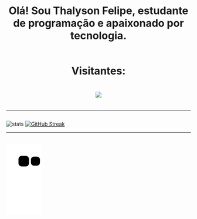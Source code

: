 <h1 align="center"
    <p>
Olá! Sou Thalyson Felipe, estudante de programação e apaixonado por tecnologia.
<br>
<br>
<p align="center">Visitantes:</p>
<p align="center"><img align="center"src="https://profile-counter.glitch.me/thalysonfelipe/count.svg"/></p>
   </p><hr>
   
</h1>

![stats](https://github-readme-stats.vercel.app/api?username=thalysonfelipe&show_icons=true&theme=tokyonight)
[![GitHub Streak](http://github-readme-streak-stats.herokuapp.com?user=thalysonfelipe&theme=tokyonight)](https://git.io/streak-stats)

<hr>

##

<div> 
 
  ![Snake animation](https://github.com/rafaballerini/rafaballerini/blob/output/github-contribution-grid-snake.svg)
 
</div>
